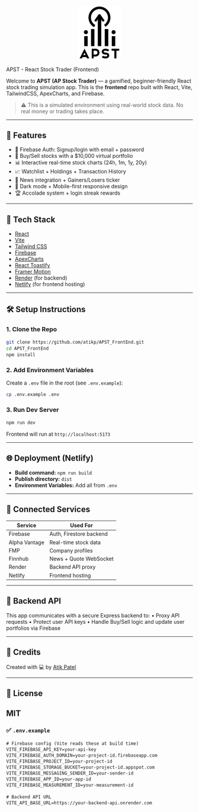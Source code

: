 <p align="center">
  <img src="/src/assets/images/apstPadded.png" alt="APST Logo" width="120"/>
</p>
APST - React Stock Trader (Frontend)

Welcome to **APST (AP Stock Trader)** — a gamified, beginner-friendly React stock trading simulation app. This is the **frontend** repo built with React, Vite, TailwindCSS, ApexCharts, and Firebase.

> ⚠️ This is a simulated environment using real-world stock data. No real money or trading takes place.

---

## 🧩 Features

- 🔐 Firebase Auth: Signup/login with email + password
- 💸 Buy/Sell stocks with a $10,000 virtual portfolio
- 📊 Interactive real-time stock charts (24h, 1m, 1y, 20y)
- 📈 Watchlist + Holdings + Transaction History
- 📰 News integration + Gainers/Losers ticker
- 🌙 Dark mode + Mobile-first responsive design
- 🏆 Accolade system + login streak rewards

---

## 🚀 Tech Stack

- [React](https://reactjs.org/)
- [Vite](https://vitejs.dev/)
- [Tailwind CSS](https://tailwindcss.com/)
- [Firebase](https://firebase.google.com/)
- [ApexCharts](https://apexcharts.com/)
- [React Toastify](https://fkhadra.github.io/react-toastify/)
- [Framer Motion](https://www.framer.com/motion/)
- [Render](https://render.com/) (for backend)
- [Netlify](https://www.netlify.com/) (for frontend hosting)

---

## 🛠 Setup Instructions

### 1. Clone the Repo

```bash
git clone https://github.com/atikp/APST_FrontEnd.git
cd APST_FrontEnd
npm install
```

### 2. Add Environment Variables

Create a `.env` file in the root (see `.env.example`):

```bash
cp .env.example .env
```

### 3. Run Dev Server

```bash
npm run dev
```

Frontend will run at `http://localhost:5173`

---

## 🌐 Deployment (Netlify)

- **Build command:** `npm run build`
- **Publish directory:** `dist`
- **Environment Variables:** Add all from `.env`

---

## 🔗 Connected Services

| Service       | Used For                |
|---------------|-------------------------|
| Firebase      | Auth, Firestore backend |
| Alpha Vantage | Real-time stock data    |
| FMP           | Company profiles        |
| Finnhub       | News + Quote WebSocket  |
| Render        | Backend API proxy       |
| Netlify       | Frontend hosting        |

---

## 🧪 Backend API

This app communicates with a secure Express backend to:
	•	Proxy API requests
	•	Protect user API keys
	•	Handle Buy/Sell logic and update user portfolios via Firebase

---

## 🙌 Credits

Created with 💻 by [Atik Patel](https://github.com/atikp)

---

## 📜 License

MIT
---

### ✅ `.env.example`

```env
# Firebase config (Vite reads these at build time)
VITE_FIREBASE_API_KEY=your-api-key
VITE_FIREBASE_AUTH_DOMAIN=your-project-id.firebaseapp.com
VITE_FIREBASE_PROJECT_ID=your-project-id
VITE_FIREBASE_STORAGE_BUCKET=your-project-id.appspot.com
VITE_FIREBASE_MESSAGING_SENDER_ID=your-sender-id
VITE_FIREBASE_APP_ID=your-app-id
VITE_FIREBASE_MEASUREMENT_ID=your-measurement-id

# Backend API URL
VITE_API_BASE_URL=https://your-backend-api.onrender.com
